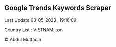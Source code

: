 

## Google Trends Keywords Scraper 
 
Last Update 03-05-2023 , 19:16:09

Country List :
VIETNAM.json



© Abdul Muttaqin 
